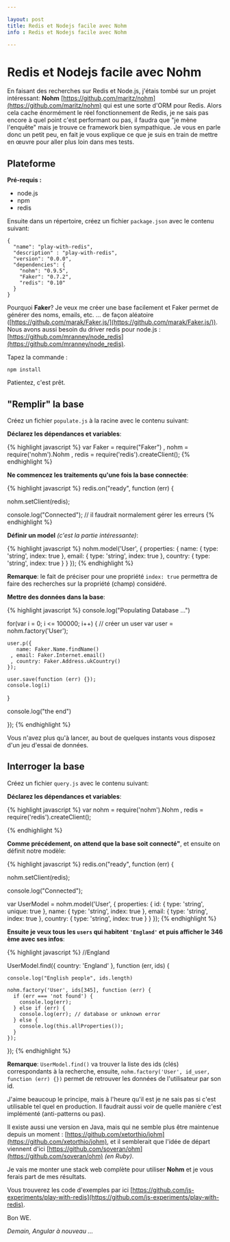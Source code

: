 ```yaml
---

layout: post
title: Redis et Nodejs facile avec Nohm
info : Redis et Nodejs facile avec Nohm

---
```


# Redis et Nodejs facile avec Nohm

En faisant des recherches sur Redis et Node.js, j'étais tombé sur un projet intéressant: **Nohm** [https://github.com/maritz/nohm](https://github.com/maritz/nohm) qui est une sorte d'ORM pour Redis. Alors cela cache énormément le réel fonctionnement de Redis, je ne sais pas encore à quel point c'est performant ou pas, il faudra que "je mène l'enquête" mais je trouve ce framework bien sympathique. Je vous en parle donc un petit peu, en fait je vous explique ce que je suis en train de mettre en œuvre pour aller plus loin dans mes tests.

## Plateforme

**Pré-requis :**

- node.js
- npm
- redis

Ensuite dans un répertoire, créez un fichier `package.json` avec le contenu suivant:

    {
      "name": "play-with-redis",
      "description" : "play-with-redis",
      "version": "0.0.0",
      "dependencies": {
        "nohm": "0.9.5",
        "Faker": "0.7.2",
        "redis": "0.10"
      }
    }

Pourquoi **Faker**? Je veux me créer une base facilement et Faker permet de générer des noms, emails, etc. ... de façon aléatoire ([https://github.com/marak/Faker.js/](https://github.com/marak/Faker.js/)).
Nous avons aussi besoin du driver redis pour node.js : [https://github.com/mranney/node_redis](https://github.com/mranney/node_redis).

Tapez la commande :

    npm install

Patientez, c'est prêt.

## "Remplir" la base

Créez un fichier `populate.js` à la racine avec le contenu suivant:

**Déclarez les dépendances et variables**:

{% highlight javascript %}
var Faker = require("Faker")
  , nohm = require('nohm').Nohm
  , redis = require('redis').createClient();
{% endhighlight %}

**Ne commencez les traitements qu'une fois la base connectée**:

{% highlight javascript %}
redis.on("ready", function (err) {

  nohm.setClient(redis);

  console.log("Connected"); // il faudrait normalement gérer les erreurs
{% endhighlight %}

**Définir un model** *(c'est la partie intéressante)*:

{% highlight javascript %}
  nohm.model('User', {
    properties: {
      name: {
        type: 'string',
        index: true
      },
      email: {
        type: 'string',
        index: true
      },
      country: {
        type: 'string',
        index: true
      }
    }
  });
{% endhighlight %}

**Remarque**: le fait de préciser pour une propriété `index: true` permettra de faire des recherches sur la propriété (champ) considéré.

**Mettre des données dans la base**:

{% highlight javascript %}
  console.log("Populating Database ...")

  for(var i = 0; i <= 100000; i++) {
    // créer un user
    var user = nohm.factory('User');

    user.p({
       name: Faker.Name.findName()
     , email: Faker.Internet.email()
     , country: Faker.Address.ukCountry()
    });

    user.save(function (err) {});
    console.log(i)
  }

  console.log("the end")
    
});
{% endhighlight %}

Vous n'avez plus qu'à lancer, au bout de quelques instants vous disposez d'un jeu d'essai de données.

## Interroger la base

Créez un fichier `query.js` avec le contenu suivant:

**Déclarez les dépendances et variables**:

{% highlight javascript %}
var nohm = require('nohm').Nohm
  , redis = require('redis').createClient();

{% endhighlight %}

**Comme précédement, on attend que la base soit connecté"**, et ensuite on définit notre modèle:

{% highlight javascript %}
redis.on("ready", function (err) {

  nohm.setClient(redis);

  console.log("Connected");

  var UserModel = nohm.model('User', {
    properties: {
      id: {
        type: 'string',
        unique: true
      },
      name: {
        type: 'string',
        index: true
      },
      email: {
        type: 'string',
        index: true
      },
      country: {
        type: 'string',
        index: true
      }
    }
  });
{% endhighlight %}

**Ensuite je veux tous les `users` qui habitent `'England'` et puis afficher le 346 ème avec ses infos**:

{% highlight javascript %}
  //England

  UserModel.find({
    country: 'England'
  }, function (err, ids) {

    console.log("English people", ids.length)

    nohm.factory('User', ids[345], function (err) {
      if (err === 'not found') {
        console.log(err);
      } else if (err) {
        console.log(err); // database or unknown error
      } else {
        console.log(this.allProperties());
      }
    });

  });
{% endhighlight %}

**Remarque**: `UserModel.find()` va trouver la liste des ids (clés) correspondants à la recherche, ensuite, `nohm.factory('User', id_user, function (err) {})` permet de retrouver les données de l'utilisateur par son id.

J'aime beaucoup le principe, mais à l'heure qu'il est je ne sais pas si c'est utilisable tel quel en production. Il faudrait aussi voir de quelle manière c'est implémenté (anti-patterns ou pas).

Il existe aussi une version en Java, mais qui ne semble plus être maintenue depuis un moment : [https://github.com/xetorthio/johm](https://github.com/xetorthio/johm), et il semblerait que l'idée de départ viennent d'ici [https://github.com/soveran/ohm](https://github.com/soveran/ohm) *(en Ruby)*.

Je vais me monter une stack web complète pour utiliser **Nohm** et je vous ferais part de mes résultats.

Vous trouverez les code d'exemples par ici [https://github.com/js-experiments/play-with-redis](https://github.com/js-experiments/play-with-redis).

Bon WE.

*Demain, Angular à nouveau ...*
